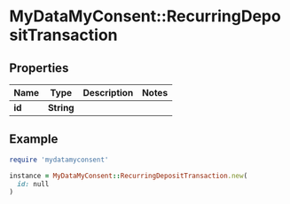 # MyDataMyConsent::RecurringDepositTransaction

## Properties

| Name | Type | Description | Notes |
| ---- | ---- | ----------- | ----- |
| **id** | **String** |  |  |

## Example

```ruby
require 'mydatamyconsent'

instance = MyDataMyConsent::RecurringDepositTransaction.new(
  id: null
)
```

